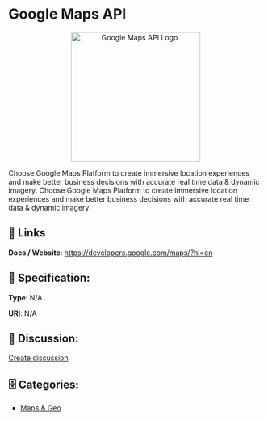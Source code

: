 # Google Maps API
<p align="center">
    <img width="256" src="https://raw.githubusercontent.com/apis-list/apis-list/main/apis/google-maps-api/logo_256x256.png" alt="Google Maps API Logo"/>
</p>

Choose Google Maps Platform to create immersive location experiences and make better business decisions with accurate real time data & dynamic imagery. Choose Google Maps Platform to create immersive location experiences and make better business decisions with accurate real time data & dynamic imagery

##  🔗 Links
**Docs / Website**: https://developers.google.com/maps/?hl=en

## 🧬 Specification:
**Type**: N/A

**URI**: N/A

## 💬 Discussion:
[Create discussion](https://github.com/apis-list/apis-list/discussions/new)

## 🗄️ Categories:
- [Maps & Geo](https://github.com/apis-list/apis-list#maps--geo)



